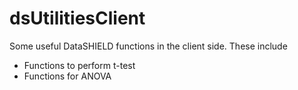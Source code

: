 # dsUtilitiesClient
Some useful DataSHIELD functions in the client side. These include
- Functions to perform t-test
- Functions for ANOVA
